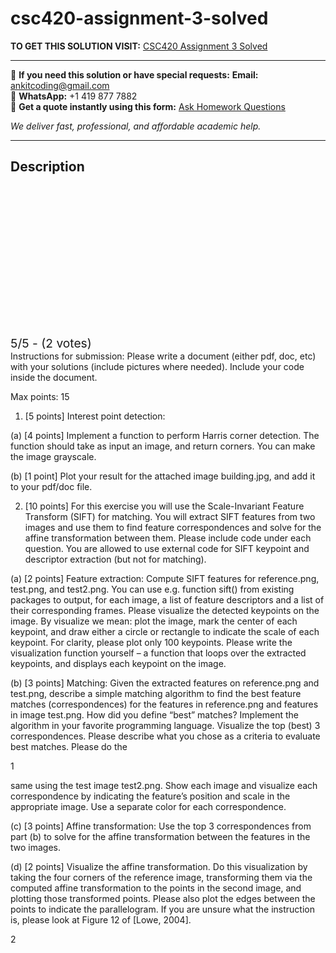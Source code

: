 # csc420-assignment-3-solved
**TO GET THIS SOLUTION VISIT:** [CSC420 Assignment 3 Solved](https://www.ankitcodinghub.com/product/intro-to-image-understanding-csc420-solved-3/)


---

📩 **If you need this solution or have special requests:** **Email:** ankitcoding@gmail.com  
📱 **WhatsApp:** +1 419 877 7882  
📄 **Get a quote instantly using this form:** [Ask Homework Questions](https://www.ankitcodinghub.com/services/ask-homework-questions/)

*We deliver fast, professional, and affordable academic help.*

---

<h2>Description</h2>



<div class="kk-star-ratings kksr-auto kksr-align-center kksr-valign-top" data-payload="{&quot;align&quot;:&quot;center&quot;,&quot;id&quot;:&quot;116892&quot;,&quot;slug&quot;:&quot;default&quot;,&quot;valign&quot;:&quot;top&quot;,&quot;ignore&quot;:&quot;&quot;,&quot;reference&quot;:&quot;auto&quot;,&quot;class&quot;:&quot;&quot;,&quot;count&quot;:&quot;2&quot;,&quot;legendonly&quot;:&quot;&quot;,&quot;readonly&quot;:&quot;&quot;,&quot;score&quot;:&quot;5&quot;,&quot;starsonly&quot;:&quot;&quot;,&quot;best&quot;:&quot;5&quot;,&quot;gap&quot;:&quot;4&quot;,&quot;greet&quot;:&quot;Rate this product&quot;,&quot;legend&quot;:&quot;5\/5 - (2 votes)&quot;,&quot;size&quot;:&quot;24&quot;,&quot;title&quot;:&quot;CSC420 Assignment 3 Solved&quot;,&quot;width&quot;:&quot;138&quot;,&quot;_legend&quot;:&quot;{score}\/{best} - ({count} {votes})&quot;,&quot;font_factor&quot;:&quot;1.25&quot;}">

<div class="kksr-stars">

<div class="kksr-stars-inactive">
            <div class="kksr-star" data-star="1" style="padding-right: 4px">


<div class="kksr-icon" style="width: 24px; height: 24px;"></div>
        </div>
            <div class="kksr-star" data-star="2" style="padding-right: 4px">


<div class="kksr-icon" style="width: 24px; height: 24px;"></div>
        </div>
            <div class="kksr-star" data-star="3" style="padding-right: 4px">


<div class="kksr-icon" style="width: 24px; height: 24px;"></div>
        </div>
            <div class="kksr-star" data-star="4" style="padding-right: 4px">


<div class="kksr-icon" style="width: 24px; height: 24px;"></div>
        </div>
            <div class="kksr-star" data-star="5" style="padding-right: 4px">


<div class="kksr-icon" style="width: 24px; height: 24px;"></div>
        </div>
    </div>

<div class="kksr-stars-active" style="width: 138px;">
            <div class="kksr-star" style="padding-right: 4px">


<div class="kksr-icon" style="width: 24px; height: 24px;"></div>
        </div>
            <div class="kksr-star" style="padding-right: 4px">


<div class="kksr-icon" style="width: 24px; height: 24px;"></div>
        </div>
            <div class="kksr-star" style="padding-right: 4px">


<div class="kksr-icon" style="width: 24px; height: 24px;"></div>
        </div>
            <div class="kksr-star" style="padding-right: 4px">


<div class="kksr-icon" style="width: 24px; height: 24px;"></div>
        </div>
            <div class="kksr-star" style="padding-right: 4px">


<div class="kksr-icon" style="width: 24px; height: 24px;"></div>
        </div>
    </div>
</div>


<div class="kksr-legend" style="font-size: 19.2px;">
            5/5 - (2 votes)    </div>
    </div>
Instructions for submission: Please write a document (either pdf, doc, etc) with your solutions (include pictures where needed). Include your code inside the document.

Max points: 15

1. [5 points] Interest point detection:

(a) [4 points] Implement a function to perform Harris corner detection. The function should take as input an image, and return corners. You can make the image grayscale.

(b) [1 point] Plot your result for the attached image building.jpg, and add it to your pdf/doc file.

2. [10 points] For this exercise you will use the Scale-Invariant Feature Transform (SIFT) for matching. You will extract SIFT features from two images and use them to find feature correspondences and solve for the affine transformation between them. Please include code under each question. You are allowed to use external code for SIFT keypoint and descriptor extraction (but not for matching).

(a) [2 points] Feature extraction: Compute SIFT features for reference.png, test.png, and test2.png. You can use e.g. function sift() from existing packages to output, for each image, a list of feature descriptors and a list of their corresponding frames. Please visualize the detected keypoints on the image. By visualize we mean: plot the image, mark the center of each keypoint, and draw either a circle or rectangle to indicate the scale of each keypoint. For clarity, please plot only 100 keypoints. Please write the visualization function yourself – a function that loops over the extracted keypoints, and displays each keypoint on the image.

(b) [3 points] Matching: Given the extracted features on reference.png and test.png, describe a simple matching algorithm to find the best feature matches (correspondences) for the features in reference.png and features in image test.png. How did you define “best” matches? Implement the algorithm in your favorite programming language. Visualize the top (best) 3 correspondences. Please describe what you chose as a criteria to evaluate best matches. Please do the

1

same using the test image test2.png. Show each image and visualize each correspondence by indicating the feature’s position and scale in the appropriate image. Use a separate color for each correspondence.

(c) [3 points] Affine transformation: Use the top 3 correspondences from part (b) to solve for the affine transformation between the features in the two images.

(d) [2 points] Visualize the affine transformation. Do this visualization by taking the four corners of the reference image, transforming them via the computed affine transformation to the points in the second image, and plotting those transformed points. Please also plot the edges between the points to indicate the parallelogram. If you are unsure what the instruction is, please look at Figure 12 of [Lowe, 2004].

2
